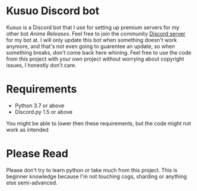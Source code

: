 # Kusuo Discord bot
Kusuo is a Discord bot that I use for setting up premium servers for my other bot *Anime Releases*. Feel free to join the community [Discord server](discord.gg/M4e6dcw7Cf) for my bot at. I will only update this bot when something doesn't work anymore, and that's not even going to guarentee an update, so when something breaks, don't come back here whining. Feel free to use the code from this project with your own project without worrying about copyright issues, I honestly don't care.

# Requirements
* Python 3.7 or above
* Discord.py 1.5 or above

You might be able to lower then these requirements, but the code might not work as intended

# Please Read
Please don't try to learn python or take much from this project. This is beginner knowledge because I'm not touching cogs, sharding or anything else semi-advanced.
